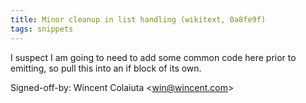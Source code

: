 ```yaml
---
title: Minor cleanup in list handling (wikitext, 0a8fe9f)
tags: snippets
---
```


I suspect I am going to need to add some common code here prior to emitting, so pull this into an if block of its own.

Signed-off-by: Wincent Colaiuta &lt;win@wincent.com&gt;
